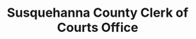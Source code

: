 ---
layout: repo
title: "Susquehanna County Clerk of Courts Office"
id: 14178
permalink: repos/14178/
---